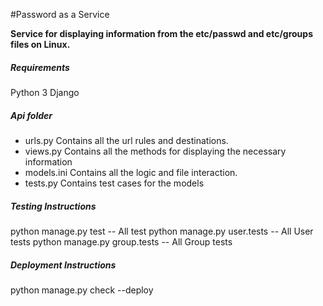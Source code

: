#Password as a Service

**Service for displaying information from the etc/passwd and etc/groups files on Linux.**
##### Requirements
Python 3
Django
##### Api folder

* urls.py
Contains all the url rules and destinations.
* views.py
Contains all the methods for displaying the necessary information
* models.ini
Contains all the logic and file interaction.
* tests.py
Contains test cases for the models

##### Testing Instructions
python manage.py test  -- All test
python manage.py user.tests -- All User tests
python manage.py group.tests    -- All Group tests
##### Deployment Instructions
python manage.py check --deploy

